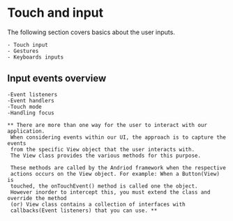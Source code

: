 # Touch and input
The following section covers basics about the user inputs.

    - Touch input
    - Gestures
    - Keyboards inputs

## Input events overview
    -Event listeners
    -Event handlers
    -Touch mode
    -Handling focus
    
    ** There are more than one way for the user to interact with our application.
     When considering events within our UI, the approach is to capture the events 
     from the specific View object that the user interacts with.
     The View class provides the various methods for this purpose.
     
     These methods are called by the Andriod framework when the respective
     actions occurs on the View object. For example: When a Button(View) is 
     touched, the onTouchEvent() method is called one the object. 
     However inorder to intercept this, you must extend the class and override the method 
     (or) View class contains a collection of interfaces with 
     callbacks(Event listeners) that you can use. **
  


